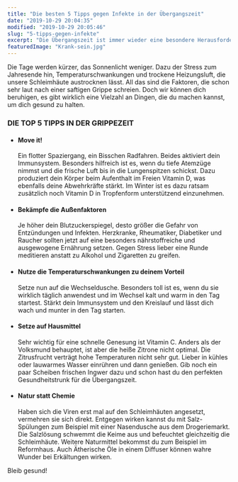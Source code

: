 ```yaml
---
title: "Die besten 5 Tipps gegen Infekte in der Übergangszeit"
date: "2019-10-29 20:04:35"
modified: "2019-10-29 20:05:46"
slug: "5-tipps-gegen-infekte"
excerpt: "Die Übergangszeit ist immer wieder eine besondere Herausforderung - Husten, Schnupfen und Halsweh sind diejenigen, die immer genau zum schlechtesten Zeitpunkt zuschlagen und sich melden. "
featuredImage: "Krank-sein.jpg"
---
```


Die Tage werden kürzer, das Sonnenlicht weniger. Dazu der Stress zum Jahresende hin, Temperaturschwankungen und trockene Heizungsluft, die unsere Schleimhäute austrocknen lässt. All das sind die Faktoren, die schon sehr laut nach einer saftigen Grippe schreien. Doch wir können dich beruhigen, es gibt wirklich eine Vielzahl an Dingen, die du machen kannst, um dich gesund zu halten.

### **DIE TOP 5 TIPPS IN DER GRIPPEZEIT**

*   #### Move it!
    
    Ein flotter Spaziergang, ein Bisschen Radfahren. Beides aktiviert dein Immunsystem. Besonders hilfreich ist es, wenn du tiefe Atemzüge nimmst und die frische Luft bis in die Lungenspitzen schickst. Dazu produziert dein Körper beim Aufenthalt im Freien Vitamin D, was ebenfalls deine Abwehrkräfte stärkt. Im Winter ist es dazu ratsam zusätzlich noch Vitamin D in Tropfenform unterstützend einzunehmen.
*   #### Bekämpfe die Außenfaktoren
    
    Je höher dein Blutzuckerspiegel, desto größer die Gefahr von Entzündungen und Infekten. Herzkranke, Rheumatiker, Diabetiker und Raucher sollten jetzt auf eine besonders nährstoffreiche und ausgewogene Ernährung setzen. Gegen Stress lieber eine Runde meditieren anstatt zu Alkohol und Zigaretten zu greifen.
*   #### Nutze die Temperaturschwankungen zu deinem Vorteil
    
    Setze nun auf die Wechseldusche. Besonders toll ist es, wenn du sie wirklich täglich anwendest und im Wechsel kalt und warm in den Tag startest. Stärkt dein Immunsystem und den Kreislauf und lässt dich wach und munter in den Tag starten.
*   #### Setze auf Hausmittel
    
    Sehr wichtig für eine schnelle Genesung ist Vitamin C. Anders als der Volksmund behauptet, ist aber die heiße Zitrone nicht optimal. Die Zitrusfrucht verträgt hohe Temperaturen nicht sehr gut. Lieber in kühles oder lauwarmes Wasser einrühren und dann genießen. Gib noch ein paar Scheiben frischen Ingwer dazu und schon hast du den perfekten Gesundheitstrunk für die Übergangszeit.
*   #### Natur statt Chemie
    
    Haben sich die Viren erst mal auf den Schleimhäuten angesetzt, vermehren sie sich direkt. Entgegen wirken kannst du mit Salz-Spülungen zum Beispiel mit einer Nasendusche aus dem Drogeriemarkt. Die Salzlösung schwemmt die Keime aus und befeuchtet gleichzeitig die Schleimhäute. Weitere Naturmittel bekommst du zum Beispiel im Reformhaus. Auch Ätherische Öle in einem Diffuser können wahre Wunder bei Erkältungen wirken.

Bleib gesund!